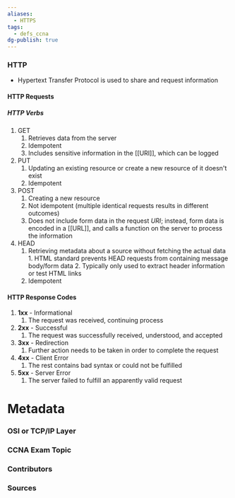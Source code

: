 ```yaml
---
aliases:
  - HTTPS
tags:
  - defs_ccna
dg-publish: true
---
```

### HTTP
- Hypertext Transfer Protocol is used to share and request information

#### HTTP Requests

##### HTTP Verbs
1. GET
	1. Retrieves data from the server
	2. Idempotent
	3. Includes sensitive information in the [[URI]], which can be logged
2. PUT
	1. Updating an existing resource or create a new resource of it doesn't exist
	2. Idempotent
3. POST
	1. Creating a new resource
	2. Not idempotent (multiple identical requests results in different outcomes)
	3. Does not include form data in the request *URI*; instead, form data is encoded in a [[URL]], and calls a function on the server to process the information
4. HEAD
	1. Retrieving metadata about a source without fetching the actual data
		   	1. HTML standard prevents HEAD requests from containing message body/form data
		   	2. Typically only used to extract header information or test HTML links
	2. Idempotent


#### HTTP Response Codes
1. **1xx** - Informational
	1. The request was received, continuing process 
2. **2xx** - Successful
	1. The request was successfully received, understood, and accepted
3. **3xx** - Redirection
	1. Further action needs to be taken in order to complete the request
4. **4xx** - Client Error
	1. The rest contains bad syntax or could not be fulfilled
5. **5xx** - Server Error
	1. The server failed to fulfill an apparently valid request



# Metadata
### OSI or TCP/IP Layer

### CCNA Exam Topic

### Contributors

### Sources

